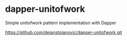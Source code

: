 # dapper-unitofwork

Simple unitofwork pattern implementation with Dapper

<https://github.com/dejanstojanovic/dapper-unitofwork.git>
